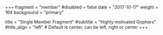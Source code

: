 +++
fragment = "member"
#disabled = false
date = "2017-10-17"
weight = 164
background = "primary"

title = "Single Member Fragment"
#subtitle = "Highly motivated Gophers"
#title_align = "left" # Default is center, can be left, right or center
+++
